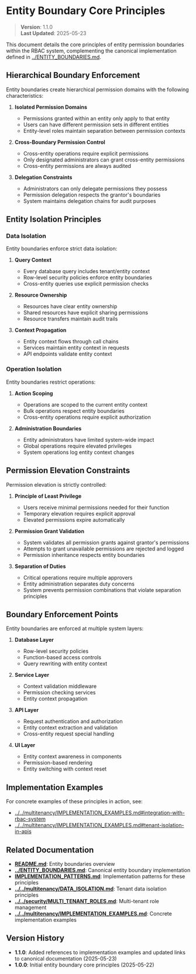 
# Entity Boundary Core Principles

> **Version**: 1.1.0  
> **Last Updated**: 2025-05-23

This document details the core principles of entity permission boundaries within the RBAC system, complementing the canonical implementation defined in [../ENTITY_BOUNDARIES.md](../ENTITY_BOUNDARIES.md).

## Hierarchical Boundary Enforcement

Entity boundaries create hierarchical permission domains with the following characteristics:

1. **Isolated Permission Domains**
   - Permissions granted within an entity only apply to that entity
   - Users can have different permission sets in different entities
   - Entity-level roles maintain separation between permission contexts

2. **Cross-Boundary Permission Control**
   - Cross-entity operations require explicit permissions
   - Only designated administrators can grant cross-entity permissions
   - Cross-entity permissions are always audited

3. **Delegation Constraints**
   - Administrators can only delegate permissions they possess
   - Permission delegation respects the grantor's boundaries
   - System maintains delegation chains for audit purposes

## Entity Isolation Principles

### Data Isolation

Entity boundaries enforce strict data isolation:

1. **Query Context**
   - Every database query includes tenant/entity context
   - Row-level security policies enforce entity boundaries
   - Cross-entity queries use explicit permission checks

2. **Resource Ownership**
   - Resources have clear entity ownership
   - Shared resources have explicit sharing permissions
   - Resource transfers maintain audit trails

3. **Context Propagation**
   - Entity context flows through call chains
   - Services maintain entity context in requests
   - API endpoints validate entity context

### Operation Isolation

Entity boundaries restrict operations:

1. **Action Scoping**
   - Operations are scoped to the current entity context
   - Bulk operations respect entity boundaries
   - Cross-entity operations require explicit authorization

2. **Administration Boundaries**
   - Entity administrators have limited system-wide impact
   - Global operations require elevated privileges
   - System operations log entity context changes

## Permission Elevation Constraints

Permission elevation is strictly controlled:

1. **Principle of Least Privilege**
   - Users receive minimal permissions needed for their function
   - Temporary elevation requires explicit approval
   - Elevated permissions expire automatically

2. **Permission Grant Validation**
   - System validates all permission grants against grantor's permissions
   - Attempts to grant unavailable permissions are rejected and logged
   - Permission inheritance respects entity boundaries

3. **Separation of Duties**
   - Critical operations require multiple approvers
   - Entity administration separates duty concerns
   - System prevents permission combinations that violate separation principles

## Boundary Enforcement Points

Entity boundaries are enforced at multiple system layers:

1. **Database Layer**
   - Row-level security policies
   - Function-based access controls
   - Query rewriting with entity context

2. **Service Layer**
   - Context validation middleware
   - Permission checking services
   - Entity context propagation

3. **API Layer**
   - Request authentication and authorization
   - Entity context extraction and validation
   - Cross-entity request special handling

4. **UI Layer**
   - Entity context awareness in components
   - Permission-based rendering
   - Entity switching with context reset

## Implementation Examples

For concrete examples of these principles in action, see:
- [../../multitenancy/IMPLEMENTATION_EXAMPLES.md#integration-with-rbac-system](../../multitenancy/IMPLEMENTATION_EXAMPLES.md#integration-with-rbac-system)
- [../../multitenancy/IMPLEMENTATION_EXAMPLES.md#tenant-isolation-in-apis](../../multitenancy/IMPLEMENTATION_EXAMPLES.md#tenant-isolation-in-apis)

## Related Documentation

- **[README.md](README.md)**: Entity boundaries overview
- **[../ENTITY_BOUNDARIES.md](../ENTITY_BOUNDARIES.md)**: Canonical entity boundary implementation
- **[IMPLEMENTATION_PATTERNS.md](IMPLEMENTATION_PATTERNS.md)**: Implementation patterns for these principles
- **[../../multitenancy/DATA_ISOLATION.md](../../multitenancy/DATA_ISOLATION.md)**: Tenant data isolation principles
- **[../../security/MULTI_TENANT_ROLES.md](../../security/MULTI_TENANT_ROLES.md)**: Multi-tenant role management
- **[../../multitenancy/IMPLEMENTATION_EXAMPLES.md](../../multitenancy/IMPLEMENTATION_EXAMPLES.md)**: Concrete implementation examples

## Version History

- **1.1.0**: Added references to implementation examples and updated links to canonical documentation (2025-05-23)
- **1.0.0**: Initial entity boundary core principles (2025-05-22)
